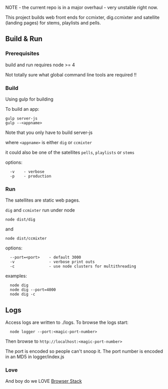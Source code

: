 
NOTE - the current repo is in a major overhaul - very unstable right now.

This project builds web front ends for ccmixter, dig.ccmixter and satellite (landing pages) for stems, playlists and pells.


## Build & Run

### Prerequisites

build and run requires node >= 4

Not totally sure what global command line tools are required !!

### Build

Using gulp for building

To build an app:

```
gulp server-js
gulp --<appname>
```
Note that you only have to build server-js 

where `<appname>` is either `dig` or `ccmixter` 

it could also be one of the satellites `pells`, `playlists` or `stems`

options:
```
  -v    - verbose
  -p    - production
```


### Run

The satellites are static web pages.

`dig` and `ccmixter` run under node


```
node dist/dig
```
and 
```
node dist/ccmixter
```

options:

```
  --port=<port>    - default 3000
  -v               - verbose print outs
  -c               - use node clusters for multithreading
```

examples:

```
  node dig
  node dig --port=4000
  node dig -c
```
  
## Logs

Access logs are written to ./logs. To browse the logs start:

```
  node logger --port:<magic-port-number>
```

Then browse to `http://localhost:<magic-port-number>`

The port is encoded so people can't snoop it. The port number is encoded in an MD5 in logger/index.js

### Love

And boy do we LOVE [Browser Stack](http://browserstack.com)
